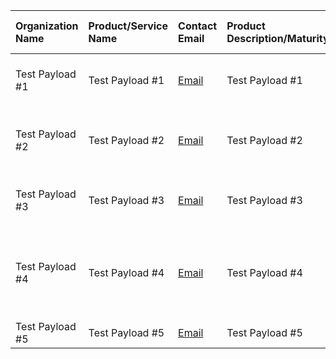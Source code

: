 | Organization Name | Product/Service Name | Contact Email | Product Description/Maturity | Covered Use Cases | USDM Version Compatibility |
| :--- | :--- | :--- | :--- | :--- | :--- |
| Test Payload #1 | Test Payload #1 | [Email](mailto:colin.bradshaw@paconsulting.com) | Test Payload #1 | Electronic Health Record (EHR) | 1.0 |
| Test Payload #2 | Test Payload #2 | [Email](mailto:colin.bradshaw@paconsulting.com) | Test Payload #2 | Electronic Health Record (EHR), Other(s) | 1.5 |
| Test Payload #3 | Test Payload #3 | [Email](mailto:colin.bradshaw@paconsulting.com) | Test Payload #3 | Electronic Health Record (EHR) | 2.0 |
| Test Payload #4 | Test Payload #4 | [Email](mailto:colin.bradshaw@paconsulting.com) | Test Payload #4 | Electronic Health Record (EHR), Test Payload #4 | 2.5 |
| Test Payload #5 | Test Payload #5 | [Email](mailto:colin.bradshaw@paconsulting.com) | Test Payload #5 | Other(s) | 2.6 |